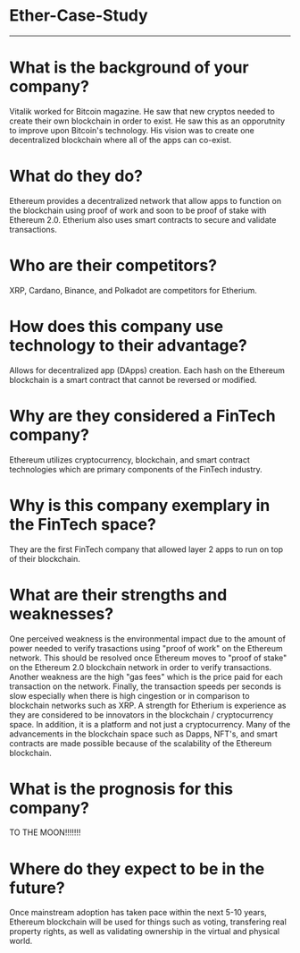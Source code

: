 # Ether-Case-Study
---
# What is the background of your company? 
Vitalik worked for Bitcoin magazine. He saw that new cryptos needed to create their own blockchain in order to exist. He saw this as an opporutnity to improve upon Bitcoin's technology. His vision was to create one decentralized blockchain where all of the apps can co-exist.
# What do they do? 
Ethereum provides a decentralized network that allow apps to function on the blockchain using proof of work and soon to be proof of stake with Ethereum 2.0. Etherium also uses smart contracts to secure and validate transactions. 
# Who are their competitors? 
XRP, Cardano, Binance, and Polkadot are competitors for Etherium.
# How does this company use technology to their advantage? 
Allows for decentralized app (DApps) creation. Each hash on the Ethereum blockchain is a smart contract that cannot be reversed or modified. 
# Why are they considered a FinTech company?
Ethereum utilizes cryptocurrency, blockchain, and smart contract technologies which are primary components of the FinTech industry.
# Why is this company exemplary in the FinTech space? 
They are the first FinTech company that allowed layer 2 apps to run on top of their blockchain.
# What are their strengths and weaknesses?
One perceived weakness is the environmental impact due to the amount of power needed to verify trasactions using "proof of work" on the Ethereum network. This should be resolved once Ethereum moves to "proof of stake" on the Ethereum 2.0 blockchain network in order to verify transactions. Another weakness are the high "gas fees" which is the price paid for each transaction on the network. Finally, the transaction speeds per seconds is slow especially when there is high cingestion or in comparison to blockchain networks such as XRP. A strength for Etherium is experience as they are considered to be innovators in the blockchain / cryptocurrency space. In addition, it is a platform and not just a cryptocurrency. Many of the advancements in the blockchain space such as Dapps, NFT's, and smart contracts are made possible because of the scalability of the Ethereum blockchain.
# What is the prognosis for this company? 
TO THE MOON!!!!!!!
# Where do they expect to be in the future?
Once mainstream adoption has taken pace within the next 5-10 years, Ethereum blockchain will be used for things such as voting, transfering real property rights, as well as validating ownership in the virtual and physical world.
